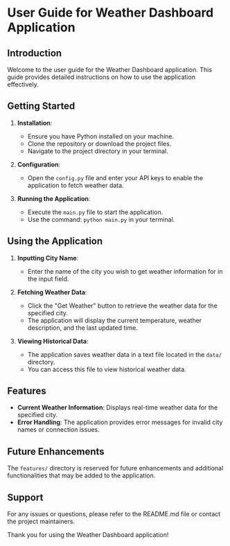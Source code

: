 # User Guide for Weather Dashboard Application

## Introduction
Welcome to the user guide for the Weather Dashboard application. This guide provides detailed instructions on how to use the application effectively.

## Getting Started
1. **Installation**: 
   - Ensure you have Python installed on your machine.
   - Clone the repository or download the project files.
   - Navigate to the project directory in your terminal.

2. **Configuration**:
   - Open the `config.py` file and enter your API keys to enable the application to fetch weather data.

3. **Running the Application**:
   - Execute the `main.py` file to start the application.
   - Use the command: `python main.py` in your terminal.

## Using the Application
1. **Inputting City Name**:
   - Enter the name of the city you wish to get weather information for in the input field.

2. **Fetching Weather Data**:
   - Click the "Get Weather" button to retrieve the weather data for the specified city.
   - The application will display the current temperature, weather description, and the last updated time.

3. **Viewing Historical Data**:
   - The application saves weather data in a text file located in the `data/` directory.
   - You can access this file to view historical weather data.

## Features
- **Current Weather Information**: Displays real-time weather data for the specified city.
- **Error Handling**: The application provides error messages for invalid city names or connection issues.

## Future Enhancements
The `features/` directory is reserved for future enhancements and additional functionalities that may be added to the application.

## Support
For any issues or questions, please refer to the README.md file or contact the project maintainers.

Thank you for using the Weather Dashboard application!